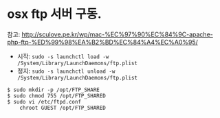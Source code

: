 # osx ftp 서버 구동.
 참고: http://sculove.pe.kr/wp/mac-%EC%97%90%EC%84%9C-apache-php-ftp-%ED%99%98%EA%B2%BD%EC%84%A4%EC%A0%95/

- 시작: `sudo -s launchctl load -w /System/Library/LaunchDaemons/ftp.plist`
- 정지: `sudo -s launchctl unload -w /System/Library/LaunchDaemons/ftp.plist`

```
$ sudo mkdir -p /opt/FTP_SHARE
$ sudo chmod 755 /opt/FTP_SHARED
$ sudo vi /etc/ftpd.conf
    chroot GUEST /opt/FTP_SHARED
```

